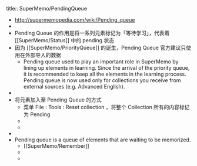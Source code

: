 title:: SuperMemo/PendingQueue

- http://supermemopedia.com/wiki/Pending_queue
-
- Pending Queue 的作用是将一系列元素标记为「等待学习」，代表着 [[SuperMemo/Status]] 中的 pending 状态
- 因为 [[SuperMemo/PriorityQueue]] 的诞生，Pending Queue 官方建议只使用在外部导入的数据
	- Pending queue used to play an important role in SuperMemo by lining up elements in learning. Since the arrival of the priority queue, it is recommended to keep all the elements in the learning process. Pending queue is now used only for collections you receive from external sources (e.g. Advanced English).
-
- 将元素加入至 Pending Queue 的方式
	- 菜单 File : Tools : Reset collection ，将整个 Collection 所有的内容标记为 Pending
	-
	-
-
- Pending queue is a queue of elements that are waiting to be memorized.
	- [[SuperMemo/Remember]]
	-
	-